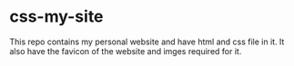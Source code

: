 # css-my-site
This repo contains my personal website and have html and css file in it.
It also have the favicon of the website and imges required for it.
